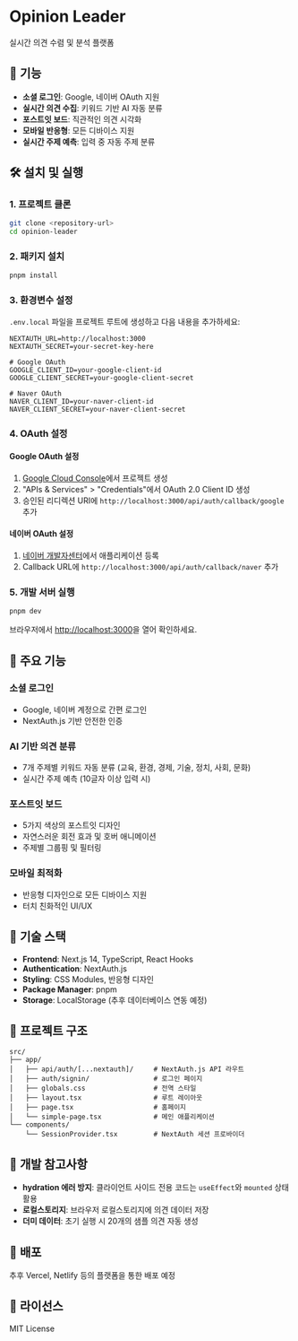 # Opinion Leader

실시간 의견 수렴 및 분석 플랫폼

## 🚀 기능

- **소셜 로그인**: Google, 네이버 OAuth 지원
- **실시간 의견 수집**: 키워드 기반 AI 자동 분류
- **포스트잇 보드**: 직관적인 의견 시각화
- **모바일 반응형**: 모든 디바이스 지원
- **실시간 주제 예측**: 입력 중 자동 주제 분류

## 🛠️ 설치 및 실행

### 1. 프로젝트 클론
```bash
git clone <repository-url>
cd opinion-leader
```

### 2. 패키지 설치
```bash
pnpm install
```

### 3. 환경변수 설정
`.env.local` 파일을 프로젝트 루트에 생성하고 다음 내용을 추가하세요:

```env
NEXTAUTH_URL=http://localhost:3000
NEXTAUTH_SECRET=your-secret-key-here

# Google OAuth
GOOGLE_CLIENT_ID=your-google-client-id
GOOGLE_CLIENT_SECRET=your-google-client-secret

# Naver OAuth
NAVER_CLIENT_ID=your-naver-client-id
NAVER_CLIENT_SECRET=your-naver-client-secret
```

### 4. OAuth 설정

#### Google OAuth 설정
1. [Google Cloud Console](https://console.cloud.google.com/)에서 프로젝트 생성
2. "APIs & Services" > "Credentials"에서 OAuth 2.0 Client ID 생성
3. 승인된 리디렉션 URI에 `http://localhost:3000/api/auth/callback/google` 추가

#### 네이버 OAuth 설정
1. [네이버 개발자센터](https://developers.naver.com/)에서 애플리케이션 등록
2. Callback URL에 `http://localhost:3000/api/auth/callback/naver` 추가

### 5. 개발 서버 실행
```bash
pnpm dev
```

브라우저에서 [http://localhost:3000](http://localhost:3000)을 열어 확인하세요.

## 📱 주요 기능

### 소셜 로그인
- Google, 네이버 계정으로 간편 로그인
- NextAuth.js 기반 안전한 인증

### AI 기반 의견 분류
- 7개 주제별 키워드 자동 분류 (교육, 환경, 경제, 기술, 정치, 사회, 문화)
- 실시간 주제 예측 (10글자 이상 입력 시)

### 포스트잇 보드
- 5가지 색상의 포스트잇 디자인
- 자연스러운 회전 효과 및 호버 애니메이션
- 주제별 그룹핑 및 필터링

### 모바일 최적화
- 반응형 디자인으로 모든 디바이스 지원
- 터치 친화적인 UI/UX

## 🧰 기술 스택

- **Frontend**: Next.js 14, TypeScript, React Hooks
- **Authentication**: NextAuth.js
- **Styling**: CSS Modules, 반응형 디자인
- **Package Manager**: pnpm
- **Storage**: LocalStorage (추후 데이터베이스 연동 예정)

## 📂 프로젝트 구조

```
src/
├── app/
│   ├── api/auth/[...nextauth]/     # NextAuth.js API 라우트
│   ├── auth/signin/                # 로그인 페이지
│   ├── globals.css                 # 전역 스타일
│   ├── layout.tsx                  # 루트 레이아웃
│   ├── page.tsx                    # 홈페이지
│   └── simple-page.tsx             # 메인 애플리케이션
└── components/
    └── SessionProvider.tsx         # NextAuth 세션 프로바이더
```

## 🔧 개발 참고사항

- **hydration 에러 방지**: 클라이언트 사이드 전용 코드는 `useEffect`와 `mounted` 상태 활용
- **로컬스토리지**: 브라우저 로컬스토리지에 의견 데이터 저장
- **더미 데이터**: 초기 실행 시 20개의 샘플 의견 자동 생성

## 🚀 배포

추후 Vercel, Netlify 등의 플랫폼을 통한 배포 예정

## 📝 라이선스

MIT License 